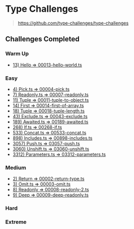 # Type Challenges

> https://github.com/type-challenges/type-challenges

## Challenges Completed

<!--TableOfContents-->

### Warm Up
- [13) Hello => 00013-hello-world.ts](/0-warm-up/00013-hello-world.ts)

### Easy
- [4) Pick.ts => 00004-pick.ts](/1-easy/00004-pick.ts)
- [7) Readonly.ts => 00007-readonly.ts](/1-easy/00007-readonly.ts)
- [11) Tuple => 00011-tuple-to-object.ts](/1-easy/00011-tuple-to-object.ts)
- [14) First => 00014-first-of-array.ts](/1-easy/00014-first-of-array.ts)
- [18) Tuple => 00018-tuple-length.ts](/1-easy/00018-tuple-length.ts)
- [43) Exclude.ts => 00043-exclude.ts](/1-easy/00043-exclude.ts)
- [189) Awaited.ts => 00189-awaited.ts](/1-easy/00189-awaited.ts)
- [268) If.ts => 00268-if.ts](/1-easy/00268-if.ts)
- [533) Concat.ts => 00533-concat.ts](/1-easy/00533-concat.ts)
- [898) Includes.ts => 00898-includes.ts](/1-easy/00898-includes.ts)
- [3057) Push.ts => 03057-push.ts](/1-easy/03057-push.ts)
- [3060) Unshift.ts => 03060-unshift.ts](/1-easy/03060-unshift.ts)
- [3312) Parameters.ts => 03312-parameters.ts](/1-easy/03312-parameters.ts)

### Medium
- [2) Return => 00002-return-type.ts](/2-medium/00002-return-type.ts)
- [3) Omit.ts => 00003-omit.ts](/2-medium/00003-omit.ts)
- [8) Readonly => 00008-readonly-2.ts](/2-medium/00008-readonly-2.ts)
- [9) Deep => 00009-deep-readonly.ts](/2-medium/00009-deep-readonly.ts)

### Hard

### Extreme

<!--/TableOfContents-->
